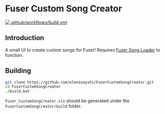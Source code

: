 # Fuser Custom Song Creator

[![.github/workflows/build.yml](https://github.com/NarrikSynthfox/FuserCustomSongCreator/actions/workflows/build.yml/badge.svg)](https://github.com/NarrikSynthfox/FuserCustomSongCreator/actions/workflows/build.yml)

## Introduction

A small UI to create custom songs for Fuser! Requires [Fuser Song Loader](https://github.com/NarrikSynthfox/FuserSongLoader/) to function.

## Building

```bash
git clone https://github.com/elenasayshi/FuserCustomSongCreator.git
cd FuserCustomSongCreator
./build.bat
```
`Fuser_CustomSongCreator.sln` should be generated under the `FuserCustomSongCreator/build` folder.
